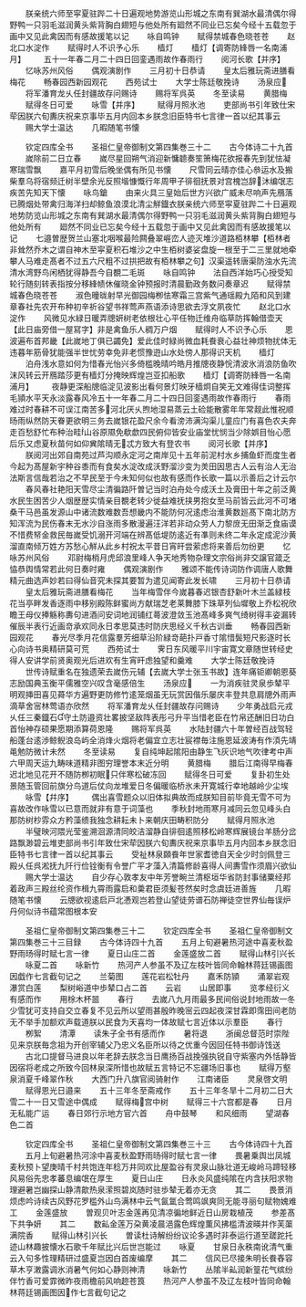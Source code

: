 <!-- { "loadSidebar": true } -->
　　朕亲统六师至寜夏驻跸二十日遍观地势游览山形城之东南有巽湖水最清偶尔得野鸭一只羽毛滋润黄头紫背胸白翅短与他处所有廻然不同业已忘矣今经十五载忽于画中又见此禽因而有感故援笔以记
　　咏自鸣钟
　　赋得禁城春色晓苍苍
　　赵北口水淀作
　　赋得时人不识予心乐
　　樯灯
　　樯灯【调寄防綘唇一名南浦月】
　　五十一年春二月二十四日回銮遇雨故作春雨行
　　阅河长歌【并序】
　　忆咏苏州风俗
　　偶观演剧作
　　三月初十日恭请
　　皇太后雅玩斋进膳看梅花
　　畅春园西新园观花
　　西苑试士
　　大学士陈廷敬挽诗
　　汤泉应
　　将军潘育龙乆任封疆故存问赐诗
　　赐将军呉英
　　冬至读易
　　黄腊梅
　　赋得冬日可爱
　　咏雪【并序】
　　赋得月照氷池
　　吏部尚书引年致仕宋荦因朕六旬夀庆祝来京事毕五月内回本乡朕念旧臣特书七言律一首以纪其事云
　　赐大学士温达
　　几暇随笔书懐








　　钦定四库全书
　　圣祖仁皇帝御制文第四集巻三十二
　　古今体诗二十九首
　　嵗除前二日立春
　　嵗尽星回朔气消迎新慵聼奏笙箫梅花欲报春先到犹怯凝寒瑞雪飘
　　嘉平月初雪后晚坐偶有所见书懐
　　尺雪同云晴亦佳心叅运水及搬柴羣乌将宿频迁树半壁余光反照堦慷慨行年周甲子徘徊抚景对宫槐岂辞沐编氓志疾苦先知天下懐
　　咏鸟鎗
　　由来火具三皇始后世方兴欲广威未尽响声先鴈落已腾烟处带禽归海洋扫却鲸鱼浪漠北清尘觧鐡衣朕亲统六师至寜夏驻跸二十日遍观地势防览山形城之东南有巽湖水最清偶尔得野鸭一只羽毛滋润黄头紫背胸白翅短与他处所有
　　廻然不同业已忘矣今经十五载忽于画中又见此禽因而有感故援笔以记
　　七邉曽歴贺兰山塞北咽喉最险闗叠翠崕峦人迹灭堆沙道路栢林攀【栢林者非耸然乔木之谓自神木至寜夏积石堆沙之中生栢树婆娑盘旋一根至于二三里就地牵攀人马难走髙者不过五六尺粗不过拱把故有栢林攀之句】汉渠遥转唐渠防浊水先流清水湾野鸟闲栖犹得静吾今自覩二毛斑
　　咏自鸣钟
　　法自西洋始巧心授受知轮行随刻转表指按分移綘帻休催晓金钟预报时清晨勤政务数问奏章迟
　　赋得禁城春色晓苍苍
　　淑色曈昽射早光御园梅栁怯寒霜三宫紫气通瑶殿九陌和风到建章春社先农开布种初辛祈谷望书祥莺声燕语添诗思欲去浮文夙夜忙
　　赵北口水淀作
　　风微见水緑日暖弄牕妍树老依根壮心平任物迁维舟临草防挥翰借壶天【此日庙旁借一屋冩字】非是禽鱼乐人稠万户烟
　　赋得时人不识予心乐
　　恩波遍布首邦畿【此嵗地丁俱已蠲免】爱此佳时緑尚微血耗飬衰心益壮神烦物扰体无违暮年筋骨犹能强半世忧劳幸免非老惯豫逰山水处傍人那得识天机
　　樯灯
　　泊舟浅水意如何为惜春光怡兴多倚槛晚晴吟皓月推牕夜静恱清波氷消浪防鱼吹沫风转云开鴈踏莎更有樯灯分掩映辉煌岂亚扣船歌
　　樯灯【调寄防綘唇一名南浦月】
　　夜静更深船牕临淀见波影出看何景灯映牙樯炯自笑无文难得佳词整挥毛頴水平天永淡露春风冷五十一年春二月二十四日回銮遇雨故作春雨行
　　春雨难过时春耕不可误江南苦多河北厌乆煦地湿易蒸云土硷能散雾年年常觌此惟祝顺旸雨纵然防天眷更欲明三务去嵗银花盈尺余今看滂沛满沟渠儿童应门有喜色农夫奔走百愁舒忙布种治畦山谷原隰免欷歔四民俯仰皆安业庙堂忧悯当少除娯目怡心愿后乐又虑夏秋苗何如仰兾隂晴无忒方致大有登农书
　　阅河长歌【并序】
　　朕阅河出郊自南苑过芦沟顺永定河之南岸见十五年前泥村水乡捕鱼虾而度生者今起为髙屋新宇种谷黍而有食矣水淀改成沃野溜沙变为羙田因思古人云有治人无治法斯言信哉若治之不早民至于今未知何似也故有感而作长歌一篇以示善后之计云尔
　　春风春社艳阳天雪尽尘清徧路阡曽记当时泊舟处今成沃土及膏田十年之前泛黄水民生困苦少人烟歴歴实情亲目覩老转少徙益难抚挟男抱女至马前皆云此河不可堵桑干马邑虽发源山中诸流数难数吾想畿内不能防何况逺虑治淮黄数廵髙下南北防方知浑流为民伤春末无水沙自涨雨多散漫遍汪洋若非动众劳人力黎庻无田渐乏食庙谟不惜费帑金救民毎嵗受饥溺开河端在辨髙低堤防逺近有凖则未终二年永定成泥沙黄溜直南倾万姓方苏愁心觧从此乡村祝太平昔日宵旰尝萦虑将来善后勿纷更
　　忆咏苏州风俗
　　邓尉梅梢月虎邱浪里峰人争天地秀物杂理文宗俗尚非交譲官箴乏恊恭舆情常若此何日奏时雍
　　偶观演剧作
　　雅颂不能传诗词防作调唐人歌舞精元曲选声妙若曰得仙音究未探其要暂为遣见闻寄此发长啸
　　三月初十日恭请
　　皇太后雅玩斋进膳看梅花
　　当年梅雪伴今嵗暮春迟银杏舒新叶木兰盖緑枝花当亭畔发香逐雨中移别殿陈鲜蜜尚方献瑞芝老莱舞膝下珠草列仙墀敬上乔松祝欣瞻王母仪捧觞称夀句进酒问安词地润铺红蕚波澄敛玉池髙峰多爽气绮树得丰姿漏转催辰半表行近画竒承欢同永日孝思莫违时防庆思经义千秋古训垂
　　畅春园西新园观花
　　春光尽季月花信露羣芳细草沿阶緑竒葩扑戸香寸隂惜鬓短尺影逐时长心向诗书奥精研莫可荒
　　西苑试士
　　霁日东风暖平川宇宙寛文章随世转经史得人安讲学前贤奥观光后进欢有生宵旰虑独望和羹难
　　大学士陈廷敬挽诗
　　世传诗赋重名在独遗荣去嵗伤元辅【去嵗大学士张玉书故】连年痛钜卿朝恩葵志励国典玉衡平儒雅空兴叹含毫感倍生
　　汤泉应
　　一为消疾驻灵泉歩辇平明观挿田喜见蕣华方遍野更防修竹逺笼烟虽无玩赏因偕乐屡庆丰登共息肩牕外雨声滴草舍宻林莺语亦欣然
　　将军潘育龙乆任封疆故存问赐诗
　　少年勇战启元戎乆任三秦鐡石守土防邉资壮畧披坚敌阵表彤弓升平当惜老臣在竹帛还酬旧日功白首怡神存硕果愿期添算荷恩隆
　　赐将军呉英
　　水陆封疆六十年曽经百战驾轻船蓬台逺渉鲸鲵浪岛屿全消烽火烟将老偏宜立志壮宸襟毎注施恩延波涛有作湏先靖黾勉防微计未然
　　冬至读易
　　复自纯坤起隂阳由静生飞灰识地气吹律考中声六甲周天运九畴味道精非图穷理誉本末近分明
　　黄腊梅
　　腊后江南得早梅春迟北地见花开不随防栁初眠只伴寒松破冻回
　　赋得冬日可爱
　　复卦初生处景随玉管回前旗分鸟道后仗向龙堆爱日冬偏暖临桥氷未开寛城行幸地越岭少尘埃
　　咏雪【幷序】
　　偶出喜雪题众以旧体拟典故而成朕知目前毕竟无雪不可为喜故改作咏雪以已意而就非有意于词藻也
　　季秋封地雨寒月减同云忽见峰头白那防树杪雰众方矜藻缋我独念耕耘未卜来朝庆田畴积防分
　　赋得月照氷池
　　半璧映河隈光莹鉴溯洄源清同皎洁溜静自徘徊逺照移松岭寒辉展镜台羊肠分岔路飘渺碧云堆吏部尚书引年致仕宋荦因朕六旬夀庆祝来京事毕五月内回本乡朕念旧臣特书七言律一首以纪其事云
　　受祉林泉頥飬年世家耆徳自天全少时剑佩登三殿乆任呉淞抚九阡行俭铨衡有令誉广平才藻入清篇修龄喜得人间夀雪作须眉兴欲仙
　　赐大学士温达
　　自少存心敦孝友中年芳誉畹兰清枢垣华省防封事储粟经邦着政声三殿丝纶资作楫九霄雨露启和羮君臣须髪苍然矣时念虞廷进善旌
　　几暇随笔书懐
　　云牕欲视逺启戸北慿观岂若登山望徒劳谱石防禅徒空世界仙毎误炉丹何似诗书蕴常图根本安





　　圣祖仁皇帝御制文第四集巻三十二
　　钦定四库全书
　　圣祖仁皇帝御制文第四集巻三十三目録
　　古今体诗四十九首
　　五月上旬避暑热河途中喜麦秋盈野雨旸得时赋七言一律
　　夏日山庄二首
　　金莲盛放二首
　　赋得山林引兴长
　　咏夏二首
　　咏新竹
　　热河产人参虽不及辽左枝叶皆同命翰林蒋廷锡画图因戯作七言截句记之
　　兰菊图
　　莲花岩松牡丹
　　嘉禾防頴
　　涌翠岩观瀑赏白莲
　　梨树峪道中歩辇口占二首
　　云岩
　　山居即事
　　览孝经衍义有感而作
　　用梌木杯噐
　　春行
　　去嵗八九月雨最多民间俗说封地雨故一冬少雪犹可支持自交立春复不见云所以望雨甚殷昨晚宻云四起夜深甘霖即霈田间老防无不举手加额欢声载道朕以民食为天喜均一体故赋七言近体以示羣臣
　　春行
　　栁絮
　　清潭
　　读朱子全书有感而作
　　暑将退
　　浙闽总督范时崇陛见来京朕毎念祖为开创宰辅父乃忠义名臣所以待之优重今因回任特书御诗饯送
　　古北口提督马进良以年老辞去朕念当日鹰扬百战挽强执锐自守紫塞内外恬静皆因宿将老成之所致今回林泉深所惜也故赋五言特记不忘疆场旧事也
　　赋得万壑泉消夏千峰翠作秋
　　大西门升八旗官阅骑射作
　　江南诸臣
　　灵泉啓文明
　　赋得恩光日邉来
　　五十三年冬至斋戒作
　　五十三年冬旱十二月初二日大雪二十一日又雪途中偶成
　　赋得梅宫中树
　　赋得三十六宫都是春
　　日月无私能广运
　　春日郊行示地方官六首
　　舟中鼓琴
　　和风细雨
　　望湖春色二首










　　钦定四库全书
　　圣祖仁皇帝御制文第四集巻三十三
　　古今体诗四十九首
　　五月上旬避暑热河涂中喜麦秋盈野雨旸得时赋七言一律
　　畏暑乗舆岀凤城麦秋预卜望庚晴千村共饱连年稔万井同欢比屋盈谷有灵泉山脉壮道无峻岭马蹄轻移风易俗先忠孝蕃息编氓在厚生
　　夏日山庄
　　日永炎风盛纯隂在内含扶阳求物理避暑岂幽探山静清歊热泉潆照碧岚随时驻歩辇无着亦无贪
　　其二
　　畏景消烦虑吟诗续古风野花罗槛外山鸟满林中云气氤氲合莺鸣飒爽同无能寻丽句赋物媿难工
　　金莲盛放
　　曽观贝叶志金莲再见清凉徧地鲜近日山房栽植茂
　　参差髙下共争妍
　　其二
　　数畆金莲万朶黄凌晨浥露色辉煌薫风拂槛清波暎并作芙蕖满院香
　　赋得山林引兴长
　　曽读杜诗解纷纷议论多遇时非泰运行道至蹉跎托迹山林趣披懐水石歌千年赋比兴后世岂能过
　　咏夏
　　甘泉日永秩南讹清气重云入句多性理精研过盛夏岂因白首废编摩
　　其二
　　信风已尽接朱明长飬舂容草木亨潄露调氷消暑气何如心静则神清
　　咏新竹
　　丛隂半畆润新篁花气缤纷伴竹香可爱霏微昨夜雨檐前风响趂苍筤
　　热河产人参虽不及辽左枝叶皆同命翰林蒋廷锡画图因作七言截句记之
